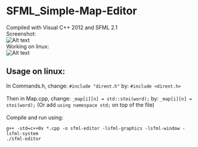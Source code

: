 SFML_Simple-Map-Editor
======================

Compiled with Visual C++ 2012 and SFML 2.1
<br/>
Screenshot:<br/>
![Alt text](http://i.imgur.com/tqg8kww.png "Screenshot without borders")
<br/>
Working on linux: <br/>
![Alt text](http://i.imgur.com/5H4YtvM.png "Xubuntu")

## Usage on linux:
In Commands.h, change:
` #include "dirent.h" `
by:
` #include <dirent.h> `
<br/><br/>
Then in Map.cpp, change:
` _map[i][n] = std::stoi(word); `
by:
` _map[i][n] = stoi(word); `
(Or add `using namespace std;` on top of the file)
<br/><br/>
Compile and run using:
```
g++ -std=c++0x *.cpp -o sfml-editor -lsfml-graphics -lsfml-window -lsfml-system
./sfml-editor
```